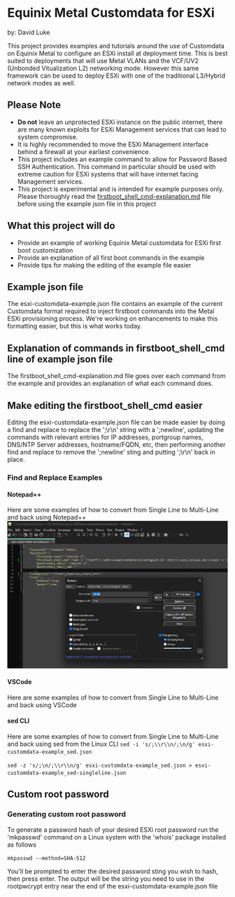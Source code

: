 # Equinix Metal Customdata for ESXi
by: David Luke

This project provides examples and tutorials around the use of Customdata on Equinix Metal to configure an ESXi install at deployment time. This is best suited to deployments that will use Metal VLANs and the VCF/UV2 (Unbonded Vitualization L2) networking mode. However this same framework can be used to deploy ESXi with one of the traditional L3/Hybrid network modes as well. 

## Please Note
* __Do not__ leave an unprotected ESXi instance on the public internet, there are many known exploits for ESXi Management services that can lead to system compromise. 
 * It is highly recommended to move the ESXi Management interface behind a firewall at your earliest convenience.
* This project includes an example command to allow for Password Based SSH Authentication. This command in particular should be used with extreme caution for ESXi systems that will have internet facing Management services.
* This project is experimental and is intended for example purposes only. Please thoroughly read the [firstboot_shell_cmd-explanation.md](https://github.com/davidlukemt/metal-esxi-customdata/blob/main/firstboot_shell_cmd-explanation.md) file before using the example json file in this project

## What this project will do
* Provide an example of working Equinix Metal customdata for ESXi first boot customization
* Provide an explanation of all first boot commands in the example
* Provide tips for making the editing of the example file easier

## Example json file
The esxi-customdata-example.json file contains an example of the current Customdata format required to inject firstboot commands into the Metal ESXi provisioning process. We're working on enhancements to make this formatting easier, but this is what works today.

## Explanation of commands in firstboot_shell_cmd line of example json file
The firstboot_shell_cmd-explanation.md file goes over each command from the example and provides an explanation of what each command does.

## Make editing the firstboot_shell_cmd easier
Editing the esxi-customdata-example.json file can be made easier by doing a find and replace to replace the ';\r\n' string with a ';newline', updating the commands with relevant entries for IP addresses, portgroup names, DNS/NTP Server addresses, hostname/FQDN, etc, then performing another find and replace to remove the ';newline' sting and putting ';\r\n' back in place.

### Find and Replace Examples

#### Notepad++
Here are some examples of how to convert from Single Line to Multi-Line and back using Notepad++
![Alt text](assets/1-npp_to_multi-line_before.png?raw=true "Notepad++ Single to Multi - Before")

#### VSCode
Here are some examples of how to convert from Single Line to Multi-Line and back using VSCode


#### sed CLI
Here are some examples of how to convert from Single Line to Multi-Line and back using sed from the Linux CLI
``sed -i 's/;\\r\\n/;\n/g' esxi-customdata-example_sed.json``

``sed -z 's/;\n/;\\r\\n/g' esxi-customdata-example_sed.json > esxi-customdata-example_sed-singleline.json``

## Custom root password

### Generating custom root password
To generate a password hash of your desired ESXi root password run the 'mkpasswd' command on a Linux system with the 'whois' package installed as follows

```shell
mkpasswd --method=SHA-512
```
You'll be prompted to enter the desired password sting you wish to hash, then press enter. The output will be the string you need to use in the rootpwcrypt entry near the end of the esxi-customdata-example.json file